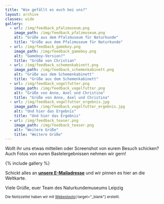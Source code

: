 ```yaml
---
title: "Wie gefällt es euch bei uns?"
layout: archive
classes: wide
gallery:
  - url: /img/feedback_pfalzmuseum.png
    image_path: /img/feedback_pfalzmuseum.png
    alt: "Grüße aus dem Pfalzmuseum für Naturkunde"
    title: "Grüße aus dem Pfalzmuseum für Naturkunde"
  - url: /img/feedback_gameboy.png
    image_path: /img/feedback_gameboy.png
    alt: "Gameboy-Version?"
    title: "Grüße von Christian"
  - url: /img/feedback_schemenkabinett.png
    image_path: /img/feedback_schemenkabinett.png
    alt: "Grüße aus dem Schemenkabinett"
    title: "Grüße aus dem Schemenkabinett"
  - url: /img/feedback_vogelfutter.png
    image_path: /img/feedback_vogelfutter.png
    alt: "Grüße von Anne, Axel und Christina"
    title: "Grüße von Anne, Axel und Christina"
  - url: /img/feedback_vogelfutter_ergebnis.jpg
    image_path: /img/feedback_vogelfutter_ergebnis.jpg
    alt: "Und hier das Ergebnis"
    title: "Und hier das Ergebnis"
  - url: /img/feedback_teaser.png
    image_path: /img/feedback_teaser.png
    alt: "Weitere Grüße"
    title: "Weitere Grüße"
---
```

Wollt ihr uns etwas mitteilen oder Screenshot von eurem Besuch schicken? Auch Fotos von euren Bastelergebnissen nehmen wir gern!

{% include gallery %}

Schickt alles an **[unsere E-Mailadresse](mailto:service.naturkundemuseum@leipzig.de)** und wir pinnen es hier an die Weltkarte.

Viele Grüße,
euer Team des Naturkundemuseums Leipzig

<small>Die Notizzettel haben wir mit [Webestools](http://www.webestools.com/post-it-generator-free-web20-image-bloc-notes-post-it-text-generator-online.html){:target="_blank"} erstellt.</small>

